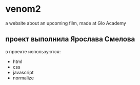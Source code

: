 # venom2
a website about an upcoming film, made at Glo Academy
## проект выполнила Ярослава Смелова

в проекте используются:
- html
- css
- javascript
- normalize
